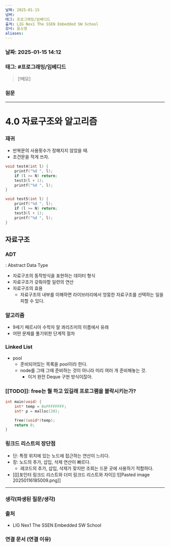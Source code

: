 ```yaml
---
날짜: 2025-01-15
넘버: 
태그: 프로그래밍/임베디드
출처: LIG Nex1 The SSEN Embedded SW School
강사: 윤소영
aliases:
---
```

### 날짜:  2025-01-15 14:12

### 태그: #프로그래밍/임베디드

>[!메모]
>

### 원문
---
# 4.0 자료구조와 알고리즘

### 재귀
- 반복문의 사용횟수가 정해지지 않았을 때.
- 조건문을 적게 쓰자.
```c
void test4(int l) {
    printf("%d ", l);
    if (l >= N) return;
    test3(l + 1);
    printf("%d ", l);
}

void test5(int l) {
    printf("%d ", l);
    if (l >= N) return;
    test3(l + 1);
    printf("%d ", l);
}
```

## 자료구조
### ADT
: Abstract Data Type
- 자료구조의 동작방식을 표현하는 데이터 형식
- 자료구조가 갖춰야할 일련의 연산
- 자료구조의 효용
	- 자료구조의 내부를 이해하면 라이브러리에서 엉뚱한 자료구조를 선택하는 일을 피할 수 있다.
### 알고리즘
- 9세기 페르시아 수학자 알 콰리즈미의 이름에서 유래
- 어떤 문제를 풀기위한 단계적 절차
### Linked List
- pool
	- 준비되어있는 목록을 pool이라 한다.
	- node를 그때 그때 준비하는 것이 아니라 미리 여러 개 준비해놓는 것.
		- 이거 완전 Deque 구현 방식이잖아.

### [[TODO]]: free는 뭘 하고 있길래 프로그램을 블락시키는가?
```c
int main(void) {
	int* temp = 0xFFFFFFFF;
	int* p = malloc(20);

	free((void*)temp);
	return 0;
}
```

### 링크드 리스트의 장단점
- 단: 특정 위치에 있는 노드에 접근하는 연산이 느리다.
- 장: 노드의 추가, 삽입, 삭제 연산이 빠르다.
	- 레코드의 추가, 삽입, 삭제가 잦지만 조회는 드문 곳에 사용하기 적합하다.
- [[[[포인터 링크드 리스트와 더미 링크드 리스트와 차이]]
![[Pasted image 20250116185009.png]]


---
### 생각(파생된 질문/생각)

### 출처
- LIG Nex1 The SSEN Embedded SW School

### 연결 문서 (연결 이유)

